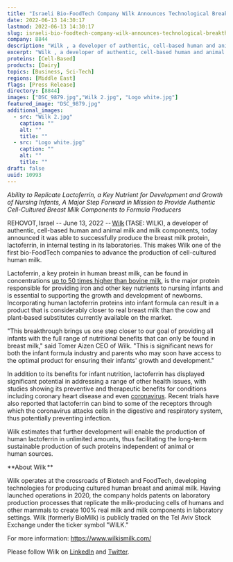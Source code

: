 ```yaml
---
title: "Israeli Bio-FoodTech Company Wilk Announces Technological Breakthrough: Human Lactoferrin Proteins Successfully Produced in Laboratory Setting"
date: 2022-06-13 14:30:17
lastmod: 2022-06-13 14:30:17
slug: israeli-bio-foodtech-company-wilk-announces-technological-breakthrough-human-lactoferrin
company: 8844
description: "Wilk , a developer of authentic, cell-based human and animal milk and milk components, today announced it was able to successfully produce the breast milk protein, lactoferrin, in internal testing in its laboratories."
excerpt: "Wilk , a developer of authentic, cell-based human and animal milk and milk components, today announced it was able to successfully produce the breast milk protein, lactoferrin, in internal testing in its laboratories."
proteins: [Cell-Based]
products: [Dairy]
topics: [Business, Sci-Tech]
regions: [Middle East]
flags: [Press Release]
directory: [8844]
images: ["DSC_9879.jpg","Wilk 2.jpg", "Logo white.jpg"]
featured_image: "DSC_9879.jpg"
additional_images:
  - src: "Wilk 2.jpg"
    caption: ""
    alt: ""
    title: ""
  - src: "Logo white.jpg"
    caption: ""
    alt: ""
    title: ""
draft: false
uuid: 10993
---
```

*Ability to Replicate Lactoferrin, a Key Nutrient for Development and
Growth of Nursing Infants, A Major Step Forward in Mission to Provide
Authentic Cell-Cultured Breast Milk Components to Formula Producers*

REHOVOT, Israel -- June 13, 2022
-- [Wilk](https://wilkismilk.com/) (TASE: WILK), a developer of
authentic, cell-based human and animal milk and milk components, today
announced it was able to successfully produce the breast milk protein,
lactoferrin, in internal testing in its laboratories. This makes Wilk
one of the first bio-FoodTech companies to advance the production of
cell-cultured human milk.

Lactoferrin, a key protein in human breast milk, can be found in
concentrations [up to 50 times higher than bovine
milk](https://journals.lww.com/jpgn/Fulltext/2011/12000/Bovine_Lactoferrin_Can_Be_Taken_Up_by_the_Human.8.aspx),
is the major protein responsible for providing iron and other key
nutrients to nursing infants and is essential to supporting the growth
and development of newborns. Incorporating human lactoferrin proteins
into infant formula can result in a product that is considerably closer
to real breast milk than the cow and plant-based substitutes currently
available on the market.

"This breakthrough brings us one step closer to our goal of providing
all infants with the full range of nutritional benefits that can only be
found in breast milk," said Tomer Aizen CEO of Wilk. "This is
significant news for both the infant formula industry and parents who
may soon have access to the optimal product for ensuring their infants'
growth and development."

In addition to its benefits for infant nutrition, lactoferrin has
displayed significant potential in addressing a range of other health
issues, with studies showing its preventive and therapeutic benefits for
conditions including coronary heart disease and even
[coronavirus](https://www.frontiersin.org/articles/10.3389/fimmu.2020.01221/full#:~:text=10.3389%2Ffimmu.2020.01221-,The%20Biology%20of%20Lactoferrin%2C%20an%20Iron%2DBinding%20Protein%20That%20Can,Defend%20Against%20Viruses%20and%20Bacteria&text=Lactoferrin%20is%20a%20nutrient%20classically,%2C%20bile%2C%20and%20cerebrospinal%20fluid.).
Recent trials have also reported that lactoferrin can bind to some of
the receptors through which the coronavirus attacks cells in the
digestive and respiratory system, thus potentially preventing infection.

Wilk estimates that further development will enable the production of
human lactoferrin in unlimited amounts, thus facilitating the long-term
sustainable production of such proteins independent of animal or
human sources.

**About Wilk ** 

Wilk operates at the crossroads of Biotech and FoodTech, developing
technologies for producing cultured human breast and animal milk. Having
launched operations in 2020, the company holds patents on laboratory
production processes that replicate the milk-producing cells of humans
and other mammals to create 100% real milk and milk components in
laboratory settings. Wilk (formerly BioMilk) is publicly traded on the
Tel Aviv Stock Exchange under the ticker symbol "WILK."

For more information: <https://www.wilkismilk.com/>

Please follow Wilk on
[LinkedIn](https://www.linkedin.com/company/wilkismilk/) and
[Twitter](https://twitter.com/WilkIsMilk).
